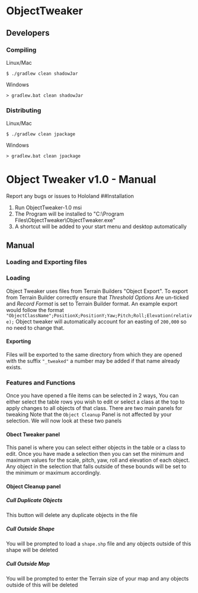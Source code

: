 # ObjectTweaker

## Developers

### Compiling
Linux/Mac
```shell script
$ ./gradlew clean shadowJar
```


Windows
```shell script
> gradlew.bat clean shadowJar
```



### Distributing
Linux/Mac
```shell script
$ ./gradlew clean jpackage
```
Windows
```shell script
> gradlew.bat clean jpackage
```


# Object Tweaker v1.0 - Manual
Report any bugs or issues to Hololand
##Installation
1. Run ObjectTweaker-1.0 msi
2. The Program will be installed to "C:\Program Files\ObjectTweaker\ObjectTweaker.exe"
3. A shortcut will be added to your start menu and desktop automatically
## Manual

### Loading and Exporting files

### Loading
Object Tweaker uses files from Terrain Builders "Object Export". To export from Terrain Builder correctly
ensure that *Threshold Options* Are un-ticked and *Record Format* is set to Terrain Builder format. An 
example export would follow the format
 `"ObjectClassName";PositionX;PositionY;Yaw;Pitch;Roll;Elevation(relative);` 
 Object tweaker will automatically account for an easting of `200,000` so no need to change that.
#### Exporting
 Files will be exported to the same directory from which they are opened with the suffix `"_tweaked"` a number may 
 be added if that name already exists.
### Features and Functions
Once you have opened a file items can be selected in 2 ways, You can either select the table rows you wish to edit
or select a class at the top to apply changes to all objects of that class. There are two main panels for tweaking
Note that the `Object Cleanup` Panel is not affected by your selection. We will now look at these two panels
#### Obect Tweaker panel
This panel is where you can select either objects in the table or a class to edit. Once you have made a selection 
then you can set the minimum and maximum values for the scale, pitch, yaw, roll and elevation of each object. Any
object in the selection that falls outside of these bounds will be set to the minimum or maximum accordingly.
#### Object Cleanup panel
##### Cull Duplicate Objects
This button will delete any duplicate objects in the file
##### Cull Outside Shape
You will be prompted to load a `shape.shp` file and any objects outside of this shape will be deleted
##### Cull Outside Map
You will be prompted to enter the Terrain size of your map and any objects outside of this will be deleted
